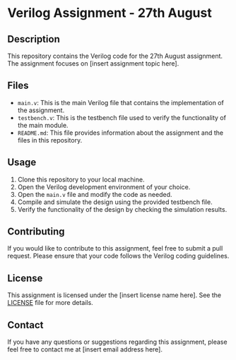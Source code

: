 # Verilog Assignment - 27th August

## Description
This repository contains the Verilog code for the 27th August assignment. The assignment focuses on [insert assignment topic here].

## Files
- `main.v`: This is the main Verilog file that contains the implementation of the assignment.
- `testbench.v`: This is the testbench file used to verify the functionality of the main module.
- `README.md`: This file provides information about the assignment and the files in this repository.

## Usage
1. Clone this repository to your local machine.
2. Open the Verilog development environment of your choice.
3. Open the `main.v` file and modify the code as needed.
4. Compile and simulate the design using the provided testbench file.
5. Verify the functionality of the design by checking the simulation results.

## Contributing
If you would like to contribute to this assignment, feel free to submit a pull request. Please ensure that your code follows the Verilog coding guidelines.

## License
This assignment is licensed under the [insert license name here]. See the [LICENSE](LICENSE) file for more details.

## Contact
If you have any questions or suggestions regarding this assignment, please feel free to contact me at [insert email address here].
